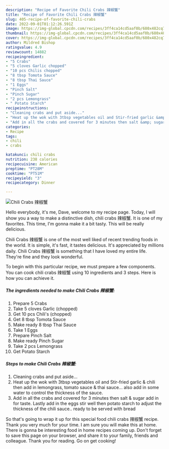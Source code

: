 ```yaml
---
description: "Recipe of Favorite Chili Crabs 辣椒蟹"
title: "Recipe of Favorite Chili Crabs 辣椒蟹"
slug: 405-recipe-of-favorite-chili-crabs
date: 2022-09-01T01:12:26.591Z
image: https://img-global.cpcdn.com/recipes/3ff4ca14cd5aaf0b/680x482cq70/chili-crabs-辣椒蟹-recipe-main-photo.jpg
thumbnail: https://img-global.cpcdn.com/recipes/3ff4ca14cd5aaf0b/680x482cq70/chili-crabs-辣椒蟹-recipe-main-photo.jpg
cover: https://img-global.cpcdn.com/recipes/3ff4ca14cd5aaf0b/680x482cq70/chili-crabs-辣椒蟹-recipe-main-photo.jpg
author: Mildred Bishop
ratingvalue: 4.9
reviewcount: 14882
recipeingredient:
- "5 Crabs"
- "5 cloves Garlic chopped"
- "10 pcs Chilis chopped"
- "8 tbsp Tomota Sauce"
- "8 tbsp Thai Sauce"
- "1 Eggs"
- "Pinch Salt"
- "Pinch Sugar"
- "2 pcs Lemongrass"
- " Potato Starch"
recipeinstructions:
- "Cleaning crabs and put aside..."
- "Heat up the wok with 3tbsp vegetables oil and Stir-fried garlic &amp; chili then add in lemongrass, tomato sauce &amp; thai sauce... also add in some water to control the thickness of the sauce."
- "Add in all the crabs and covered for 3 minutes then salt &amp; sugar add in for taste. Lastly add in the eggs stir well then potato starch to adjust the thickness of the chili sauce.. ready to be served with bread"
categories:
- Recipe
tags:
- chili
- crabs

katakunci: chili crabs 
nutrition: 238 calories
recipecuisine: American
preptime: "PT28M"
cooktime: "PT51M"
recipeyield: "3"
recipecategory: Dinner

---
```



![Chili Crabs 辣椒蟹](https://img-global.cpcdn.com/recipes/3ff4ca14cd5aaf0b/680x482cq70/chili-crabs-辣椒蟹-recipe-main-photo.jpg)

Hello everybody, it's me, Dave, welcome to my recipe page. Today, I will show you a way to make a distinctive dish, chili crabs 辣椒蟹. It is one of my favorites. This time, I'm gonna make it a bit tasty. This will be really delicious.

Chili Crabs 辣椒蟹 is one of the most well liked of recent trending foods in the world. It is simple, it's fast, it tastes delicious. It's appreciated by millions daily. Chili Crabs 辣椒蟹 is something that I have loved my entire life. They're fine and they look wonderful.




To begin with this particular recipe, we must prepare a few components. You can cook chili crabs 辣椒蟹 using 10 ingredients and 3 steps. Here is how you can achieve it.

<!--inarticleads1-->

##### The ingredients needed to make Chili Crabs 辣椒蟹:

1. Prepare 5 Crabs
1. Take 5 cloves Garlic (chopped)
1. Get 10 pcs Chili&#39;s (chopped)
1. Get 8 tbsp Tomota Sauce
1. Make ready 8 tbsp Thai Sauce
1. Take 1 Eggs
1. Prepare Pinch Salt
1. Make ready Pinch Sugar
1. Take 2 pcs Lemongrass
1. Get  Potato Starch




<!--inarticleads2-->

##### Steps to make Chili Crabs 辣椒蟹:

1. Cleaning crabs and put aside...
1. Heat up the wok with 3tbsp vegetables oil and Stir-fried garlic &amp; chili then add in lemongrass, tomato sauce &amp; thai sauce... also add in some water to control the thickness of the sauce.
1. Add in all the crabs and covered for 3 minutes then salt &amp; sugar add in for taste. Lastly add in the eggs stir well then potato starch to adjust the thickness of the chili sauce.. ready to be served with bread




So that's going to wrap it up for this special food chili crabs 辣椒蟹 recipe. Thank you very much for your time. I am sure you will make this at home. There is gonna be interesting food in home recipes coming up. Don't forget to save this page on your browser, and share it to your family, friends and colleague. Thank you for reading. Go on get cooking!
